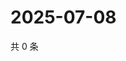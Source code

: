 # 2025-07-08

共 0 条

<!-- BEGIN ZHIHUQUESTIONS -->
<!-- 最后更新时间 Tue Jul 08 2025 19:10:56 GMT+0800 (China Standard Time) -->

<!-- END ZHIHUQUESTIONS -->
